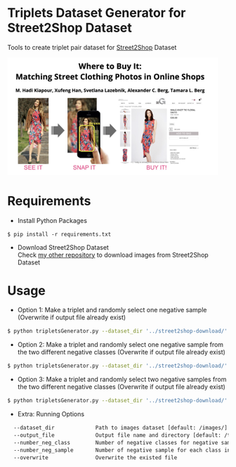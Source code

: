 # Triplets Dataset Generator for Street2Shop Dataset

Tools to create triplet pair dataset for [Street2Shop](http://www.tamaraberg.com/street2shop/) Dataset

<img src="/assets/street2shop.jpg" width="480">

# Requirements

* Install Python Packages

```
$ pip install -r requirements.txt
```

* Download Street2Shop Dataset <br/>
Check [my other repository](https://github.com/fadhilmch/street2shop-download) to download images from Street2Shop Dataset

# Usage


* Option 1: Make a triplet and randomly select one negative sample (Overwrite if output file already exist)

```sh
$ python tripletsGenerator.py --dataset_dir '../street2shop-download/' --overwrite
```

* Option 2: Make a triplet and randomly select one negative sample from the two different negative classes (Overwrite if output file already exist)

```sh
$ python tripletsGenerator.py --dataset_dir '../street2shop-download/' --overwrite --number_neg_class 2 
```

* Option 3: Make a triplet and randomly select two negative samples from the two different negative classes (Overwrite if output file already exist)

```sh
$ python tripletsGenerator.py --dataset_dir '../street2shop-download/' --overwrite --number_neg_class 2 --number_neg_sample 2
```

* Extra: Running Options
```sh
  --dataset_dir             Path to images dataset [default: /images/]
  --output_file             Output file name and directory [default: /triplet_pairs.txt]
  --number_neg_class        Number of negative classes for negative sampling [default: 1]
  --number_neg_sample       Number of negative sample for each class in negative sampling [default:1]
  --overwrite               Overwrite the existed file
```
